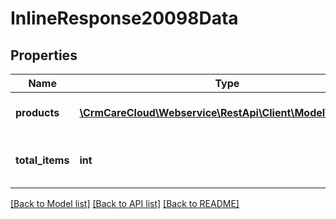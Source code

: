 # InlineResponse20098Data

## Properties
Name | Type | Description | Notes
------------ | ------------- | ------------- | -------------
**products** | [**\CrmCareCloud\Webservice\RestApi\Client\Model\Product[]**](Product.md) | List of CareCloud products. | [optional] 
**total_items** | **int** | The number of all found products. | [optional] 

[[Back to Model list]](../../README.md#documentation-for-models) [[Back to API list]](../../README.md#documentation-for-api-endpoints) [[Back to README]](../../README.md)


